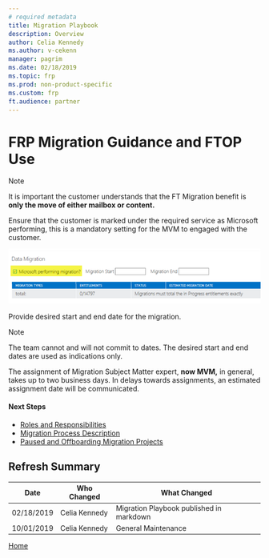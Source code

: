 ```yaml
---
# required metadata
title: Migration Playbook
description: Overview
author: Celia Kennedy
ms.author: v-cekenn
manager: pagrim
ms.date: 02/18/2019
ms.topic: frp
ms.prod: non-product-specific
ms.custom: frp
ft.audience: partner
---
```


# FRP Migration Guidance and FTOP Use

> [!NOTE]
> It is important the customer understands that the FT Migration benefit is **only the move of either mailbox or content.**

Ensure that the customer is marked under the required service as Microsoft performing, this is a mandatory setting for the MVM to engaged with the customer.

![data-migration-microsoft-performing.png](media/data-migration-microsoft-performing.png "Microsoft performing data migration")

Provide desired start and end date for the migration.

>[!NOTE]
> The team cannot and will not commit to dates. The desired start and end dates are used as indications only.

The assignment of Migration Subject Matter expert, **now MVM,** in general, takes up to two business days. In delays towards assignments, an estimated assignment date will be communicated.

#### Next Steps

- [Roles and Responsibilities](migration-roles-and-responsibilities.md)
- [Migration Process Description](migration-process-description.md)
- [Paused and Offboarding Migration Projects](paused-and-offboarding-migration-projects.md)

## Refresh Summary

|Date|Who Changed|What Changed|
|---------|---------------|----------------------------|
|02/18/2019| Celia Kennedy| Migration Playbook published in markdown|
|10/01/2019| Celia Kennedy| General Maintenance|

[Home](http://partner-docs.microsoft.com)